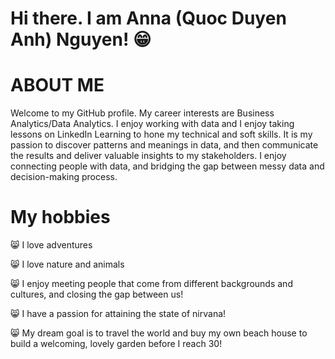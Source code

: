 # Hi there. I am Anna (Quoc Duyen Anh) Nguyen! 😁 

# ABOUT ME

Welcome to my GitHub profile. My career interests are Business Analytics/Data Analytics. I enjoy working with data and I enjoy taking lessons on LinkedIn Learning to hone my technical and soft skills. It is my passion to discover patterns and meanings in data, and then communicate the results and deliver valuable insights to my stakeholders. I enjoy connecting people with data, and bridging the gap between messy data and decision-making process. 

# My hobbies 

😸 I love adventures 

😸 I love nature and animals

😸 I enjoy meeting people that come from different backgrounds and cultures, and closing the gap between us! 

😸 I have a passion for attaining the state of nirvana! 

😸 My dream goal is to travel the world and buy my own beach house to build a welcoming, lovely garden before I reach 30! 
